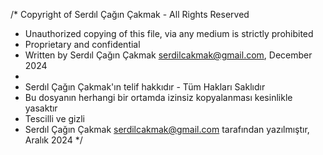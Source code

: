 /* Copyright of Serdıl Çağın Çakmak - All Rights Reserved
 * Unauthorized copying of this file, via any medium is strictly prohibited
 * Proprietary and confidential
 * Written by Serdıl Çağın Çakmak <serdilcakmak@gmail.com>, December 2024
 * 
 * Serdıl Çağın Çakmak'ın telif hakkıdır - Tüm Hakları Saklıdır
 * Bu dosyanın herhangi bir ortamda izinsiz kopyalanması kesinlikle yasaktır
 * Tescilli ve gizli
 * Serdıl Çağın Çakmak <serdilcakmak@gmail.com> tarafından yazılmıştır, Aralık 2024
 */

